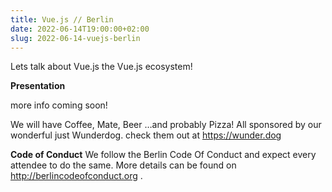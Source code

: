 ```yaml
---
title: Vue.js // Berlin
date: 2022-06-14T19:00:00+02:00
slug: 2022-06-14-vuejs-berlin
---
```


Lets talk about Vue.js the Vue.js ecosystem!

**Presentation**

more info coming soon!

We will have Coffee, Mate, Beer …and probably Pizza! All sponsored by our wonderful just Wunderdog. check them out at https://wunder.dog

**Code of Conduct**
We follow the Berlin Code Of Conduct and expect every attendee to do the same. More details can be found on http://berlincodeofconduct.org .
